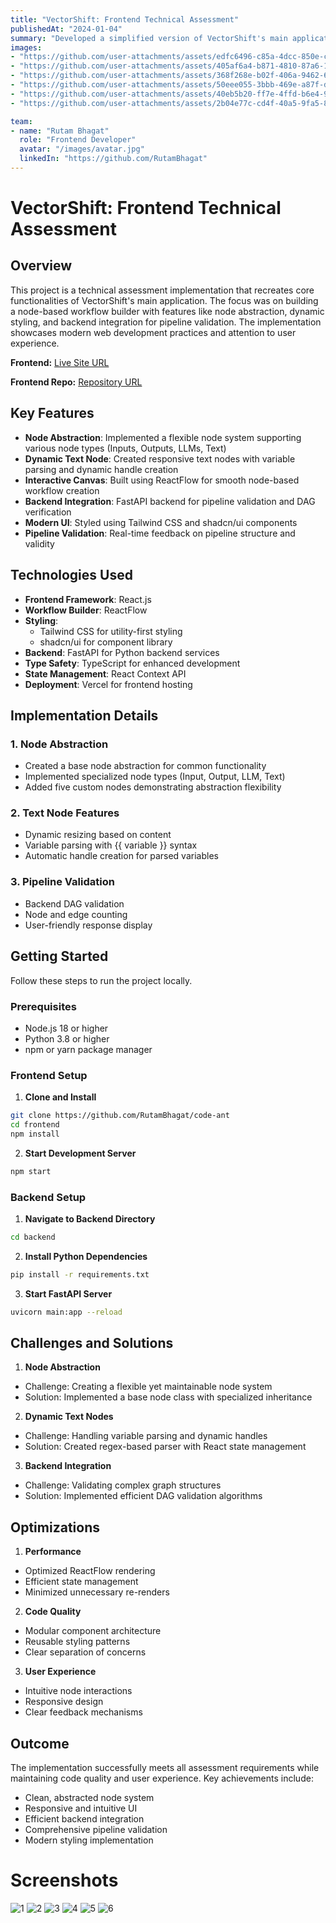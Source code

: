 ```yaml
---
title: "VectorShift: Frontend Technical Assessment"
publishedAt: "2024-01-04"
summary: "Developed a simplified version of VectorShift's main application, implementing a node-based workflow builder using React, ReactFlow, and FastAPI. Features include dynamic node abstraction, styling improvements, and backend integration for pipeline validation."
images:
- "https://github.com/user-attachments/assets/edfc6496-c85a-4dcc-850e-c8b98d6e89d2"
- "https://github.com/user-attachments/assets/405af6a4-b871-4810-87a6-1e54b745132c"
- "https://github.com/user-attachments/assets/368f268e-b02f-406a-9462-633479695f0e"
- "https://github.com/user-attachments/assets/50eee055-3bbb-469e-a87f-d88279bb6bca"
- "https://github.com/user-attachments/assets/40eb5b20-ff7e-4ffd-b6e4-95a3094e344f"
- "https://github.com/user-attachments/assets/2b04e77c-cd4f-40a5-9fa5-8401b882965e"

team:
- name: "Rutam Bhagat"
  role: "Frontend Developer"
  avatar: "/images/avatar.jpg"
  linkedIn: "https://github.com/RutamBhagat"
---
```


# VectorShift: Frontend Technical Assessment

## Overview

This project is a technical assessment implementation that recreates core functionalities of VectorShift's main application. The focus was on building a node-based workflow builder with features like node abstraction, dynamic styling, and backend integration for pipeline validation. The implementation showcases modern web development practices and attention to user experience.

**Frontend:** [Live Site URL](https://code-ant-two.vercel.app/login)

**Frontend Repo:** [Repository URL](https://github.com/RutamBhagat/code-ant)

## Key Features

- **Node Abstraction**: Implemented a flexible node system supporting various node types (Inputs, Outputs, LLMs, Text)
- **Dynamic Text Node**: Created responsive text nodes with variable parsing and dynamic handle creation
- **Interactive Canvas**: Built using ReactFlow for smooth node-based workflow creation
- **Backend Integration**: FastAPI backend for pipeline validation and DAG verification
- **Modern UI**: Styled using Tailwind CSS and shadcn/ui components
- **Pipeline Validation**: Real-time feedback on pipeline structure and validity

## Technologies Used

- **Frontend Framework**: React.js
- **Workflow Builder**: ReactFlow
- **Styling**: 
  - Tailwind CSS for utility-first styling
  - shadcn/ui for component library
- **Backend**: FastAPI for Python backend services
- **Type Safety**: TypeScript for enhanced development
- **State Management**: React Context API
- **Deployment**: Vercel for frontend hosting

## Implementation Details

### 1. Node Abstraction
- Created a base node abstraction for common functionality
- Implemented specialized node types (Input, Output, LLM, Text)
- Added five custom nodes demonstrating abstraction flexibility

### 2. Text Node Features
- Dynamic resizing based on content
- Variable parsing with {{ variable }} syntax
- Automatic handle creation for parsed variables

### 3. Pipeline Validation
- Backend DAG validation
- Node and edge counting
- User-friendly response display

## Getting Started

Follow these steps to run the project locally.

### Prerequisites

- Node.js 18 or higher
- Python 3.8 or higher
- npm or yarn package manager

### Frontend Setup

1. **Clone and Install**
```bash
git clone https://github.com/RutamBhagat/code-ant
cd frontend
npm install
```

2. **Start Development Server**
```bash
npm start
```

### Backend Setup

1. **Navigate to Backend Directory**
```bash
cd backend
```

2. **Install Python Dependencies**
```bash
pip install -r requirements.txt
```

3. **Start FastAPI Server**
```bash
uvicorn main:app --reload
```

## Challenges and Solutions

1. **Node Abstraction**
- Challenge: Creating a flexible yet maintainable node system
- Solution: Implemented a base node class with specialized inheritance

2. **Dynamic Text Nodes**
- Challenge: Handling variable parsing and dynamic handles
- Solution: Created regex-based parser with React state management

3. **Backend Integration**
- Challenge: Validating complex graph structures
- Solution: Implemented efficient DAG validation algorithms

## Optimizations

1. **Performance**
- Optimized ReactFlow rendering
- Efficient state management
- Minimized unnecessary re-renders

2. **Code Quality**
- Modular component architecture
- Reusable styling patterns
- Clear separation of concerns

3. **User Experience**
- Intuitive node interactions
- Responsive design
- Clear feedback mechanisms

## Outcome

The implementation successfully meets all assessment requirements while maintaining code quality and user experience. Key achievements include:

- Clean, abstracted node system
- Responsive and intuitive UI
- Efficient backend integration
- Comprehensive pipeline validation
- Modern styling implementation

# Screenshots

![1](https://github.com/user-attachments/assets/edfc6496-c85a-4dcc-850e-c8b98d6e89d2)
![2](https://github.com/user-attachments/assets/405af6a4-b871-4810-87a6-1e54b745132c)
![3](https://github.com/user-attachments/assets/368f268e-b02f-406a-9462-633479695f0e)
![4](https://github.com/user-attachments/assets/50eee055-3bbb-469e-a87f-d88279bb6bca)
![5](https://github.com/user-attachments/assets/40eb5b20-ff7e-4ffd-b6e4-95a3094e344f)
![6](https://github.com/user-attachments/assets/2b04e77c-cd4f-40a5-9fa5-8401b882965e)